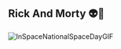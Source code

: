 ## Rick And Morty 👽👾
![InSpaceNationalSpaceDayGIF](https://user-images.githubusercontent.com/99292913/223307688-51f2c144-0a07-421b-871c-cb494fbd7f2e.gif)
